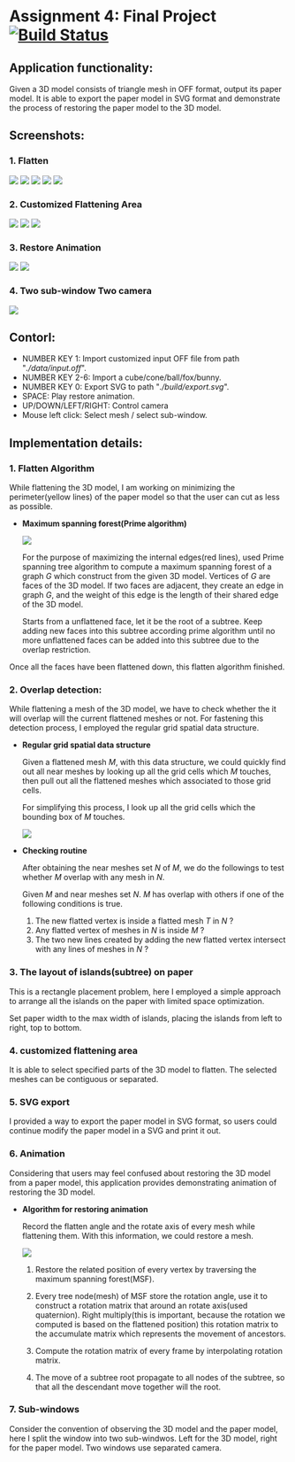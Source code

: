 # Assignment 4: Final Project[![Build Status](https://travis-ci.com/NYUGraphics/final-project-iamnwi.svg?token=mK1JygKbSRwpqpg5DuvP&branch=master)](https://travis-ci.com/NYUGraphics/assignment1-iamnwi)

## Application functionality:
Given a 3D model consists of triangle mesh in OFF format, output its paper model. It is able to export the paper model in SVG format and demonstrate the process of restoring the paper model to the 3D model.

## Screenshots:

### 1. Flatten
<img src="pic/cube.png"/>
<img src="pic/cone.png"/>
<img src="pic/ball.png"/>
<img src="pic/fox.png"/>
<img src="pic/bunny.png"/>

### 2. Customized Flattening Area
<img src="pic/selected_cube.png"/>
<img src="pic/selected_cone.png"/>
<img src="pic/selected_ball.png"/>

### 3. Restore Animation
<img src="pic/gif/animation.gif"/>
<img src="pic/gif/selected_animation.gif"/>

### 4. Two sub-window Two camera
<img src="pic/two-camera.png"/>

## Contorl:
- NUMBER KEY 1: Import customized input OFF file from path "*./data/input.off*".
- NUMBER KEY 2-6: Import a cube/cone/ball/fox/bunny.
- NUMBER KEY 0: Export SVG to path "*./build/export.svg*".
- SPACE: Play restore animation.
- UP/DOWN/LEFT/RIGHT: Control camera
- Mouse left click: Select mesh / select sub-window.

## Implementation details:

### 1. Flatten Algorithm
While flattening the 3D model, I am working on minimizing the perimeter(yellow lines) of the paper model so that the user can cut as less as possible.

- **Maximum spanning forest(Prime algorithm)**

    <img src="pic/cone_msf.png"/>

    For the purpose of maximizing the internal edges(red lines), used Prime spanning tree algorithm to compute a maximum spanning forest of a graph *G* which construct from the given 3D model. Vertices of *G* are faces of the 3D model. If two faces are adjacent, they create an edge in graph *G*, and the weight of this edge is the length of their shared edge of the 3D model.

    Starts from a unflattened face, let it be the root of a subtree. Keep adding new faces into this subtree according prime algorithm until no more unflattened faces can be added into this subtree due to the overlap restriction.

Once all the faces have been flattened down, this flatten algorithm finished.

### 2. Overlap detection:
While flattening a mesh of the 3D model, we have to check whether the it will overlap will the current flattened meshes or not. For fastening this detection process, I employed the regular grid spatial data structure.

- **Regular grid spatial data structure**

    Given a flattened mesh *M*, with this data structure, we could quickly find out all near meshes by looking up all the grid cells which *M* touches, then pull out all the flattened meshes which associated to those grid cells.

    For simplifying this process, I look up all the grid cells which the bounding box of *M* touches.

    <img src="pic/grid.png"/>

- **Checking routine**

    After obtaining the near meshes set *N* of *M*, we do the followings to test whether *M* overlap with any mesh in *N*.
    
    Given *M* and near meshes set *N*. *M* has overlap with others if one of the following conditions is true.
    1. The new flatted vertex is inside a flatted mesh *T* in *N* ?
    2. Any flatted vertex of meshes in *N* is inside *M* ?
    3. The two new lines created by adding the new flatted vertex intersect with any lines of meshes in *N* ?

### 3. The layout of islands(subtree) on paper
This is a rectangle placement problem, here I employed a simple approach to arrange all the islands on the paper with limited space optimization.

Set paper width to the max width of islands, placing the islands from left to right, top to bottom.

### 4. customized flattening area
It is able to select specified parts of the 3D model to flatten. The selected meshes can be contiguous or separated.

### 5. SVG export
I provided a way to export the paper model in SVG format, so users could continue modify the paper model in a SVG and print it out.

### 6. Animation
Considering that users may feel confused about restoring the 3D model from a paper model, this application provides demonstrating animation of restoring the 3D model.

- **Algorithm for restoring animation**
    
    Record the flatten angle and the rotate axis of every mesh while flattening them. With this information, we could restore a mesh.

    <img src="pic/dihedral-angle.png"/>

    1. Restore the related position of every vertex by traversing the maximum spanning forest(MSF).

    2. Every tree node(mesh) of MSF store the rotation angle, use it to construct a rotation matrix that around an rotate axis(used quaternion). Right multiply(this is important, because the rotation we computed is based on the flattened position) this rotation matrix to the accumulate matrix which represents the movement of ancestors.

    3. Compute the rotation matrix of every frame by interpolating rotation matrix.

    4. The move of a subtree root propagate to all nodes of the subtree, so that all the descendant move together will the root.

### 7. Sub-windows
Consider the convention of observing the 3D model and the paper model, here I split the window into two sub-windwos. Left for the 3D model, right for the paper model. Two windows use separated camera.
